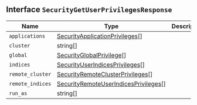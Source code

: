 ## Interface `SecurityGetUserPrivilegesResponse`

| Name | Type | Description |
| - | - | - |
| `applications` | [SecurityApplicationPrivileges](./SecurityApplicationPrivileges.md)[] | &nbsp; |
| `cluster` | string[] | &nbsp; |
| `global` | [SecurityGlobalPrivilege](./SecurityGlobalPrivilege.md)[] | &nbsp; |
| `indices` | [SecurityUserIndicesPrivileges](./SecurityUserIndicesPrivileges.md)[] | &nbsp; |
| `remote_cluster` | [SecurityRemoteClusterPrivileges](./SecurityRemoteClusterPrivileges.md)[] | &nbsp; |
| `remote_indices` | [SecurityRemoteUserIndicesPrivileges](./SecurityRemoteUserIndicesPrivileges.md)[] | &nbsp; |
| `run_as` | string[] | &nbsp; |
